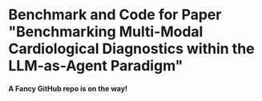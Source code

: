 # Benchmark and Code for Paper "Benchmarking Multi-Modal Cardiological Diagnostics within the LLM-as-Agent Paradigm"

#### A Fancy GitHub repo is on the way!